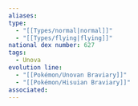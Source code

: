 ```yaml
---
aliases: 
type:
  - "[[Types/normal|normal]]"
  - "[[Types/flying|flying]]"
national dex number: 627
tags:
  - Unova
evolution line:
  - "[[Pokémon/Unovan Braviary]]"
  - "[[Pokémon/Hisuian Braviary]]"
associated: 
---
```

